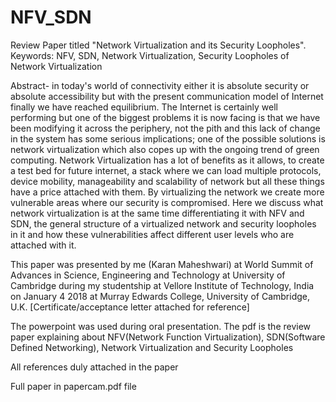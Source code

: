 # NFV_SDN
Review Paper titled "Network Virtualization and its Security Loopholes". 
Keywords: NFV, SDN, Network Virtualization, Security Loopholes of Network Virtualization


Abstract- in today's world of connectivity either it is absolute security or absolute accessibility but with the present communication model of Internet finally we have reached equilibrium. The Internet is certainly well performing but one of the biggest problems it is now facing is that we have been modifying it across the periphery, not the pith and this lack of change in the system has some serious implications; one of the possible solutions is network virtualization which also copes up with the ongoing trend of green computing. Network Virtualization has a lot of benefits as it allows, to create a test bed for future internet, a stack where we can load multiple protocols, device mobility, manageability and scalability of network but all these things have a price attached with them. By virtualizing the network we create more vulnerable areas where our security is compromised. Here we discuss what network virtualization is at the same time differentiating it with NFV and SDN, the general structure of a virtualized network and security loopholes in it and how these vulnerabilities affect different user levels who are attached with it. 

This paper was presented by me (Karan Maheshwari) at World Summit of Advances in Science, Engineering and Technology at University of Cambridge during my studentship at Vellore Institute of Technology, India on January 4 2018 at Murray Edwards College, University of Cambridge, U.K.  [Certificate/acceptance letter attached for reference]

The powerpoint was used during oral presentation.
The pdf is the review paper explaining about NFV(Network Function Virtualization), SDN(Software Defined Networking), Network Virtualization and Security Loopholes

All references duly attached in the paper


Full paper in papercam.pdf file
